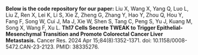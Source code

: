 **Below is the code repository for our paper:**
Liu X, Wang X, Yang Q, Luo L, Liu Z, Ren X, Lei K, Li S, Xie Z, Zheng G, Zhang Y, Hao Y, Zhou Q, Hou Y, Fang F, Song W, Cui J, Ma J, Xie W, Shen S, Tang C, Peng S, Yu J, Kuang M, Song X, Wang F, Xu L. **Th17 Cells Secrete TWEAK to Trigger Epithelial-Mesenchymal Transition and Promote Colorectal Cancer Liver Metastasis.** Cancer Res. 2024 Apr 15;84(8):1352-1371. doi: 10.1158/0008-5472.CAN-23-2123. PMID: 38335276.
